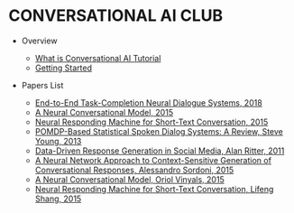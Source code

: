 <!-- docs/_sidebar.md -->

# CONVERSATIONAL AI CLUB

- Overview
  - [What is Conversational AI Tutorial]()
  - [Getting Started]()

- Papers List
  - [End-to-End Task-Completion Neural Dialogue Systems, 2018](papers/end-to-end-task-completion-neural-dialogue-systems-2018.md)
  - [A Neural Conversational Model, 2015](papers/a-neural-conversational-model-2015.md)
  - [Neural Responding Machine for Short-Text Conversation, 2015](papers/neural-responding-machine-for-short-text-conversation-2015.md)
  - [POMDP-Based Statistical Spoken Dialog Systems: A Review, Steve Young, 2013](papers/pomdp-based-statistical-spoken-dialog-systems-a-review-steve-young-2013.md)
  - [Data-Driven Response Generation in Social Media, Alan Ritter, 2011](data-driven-response-generation-in-social-media-alan-ritter-2011.md)
  - [A Neural Network Approach to Context-Sensitive Generation of Conversational Responses, Alessandro Sordoni, 2015](a-neural-network-approach-to-context-sensitive-generation-of-conversational-responses-alessandro-sordoni-2015.md)
  - [A Neural Conversational Model, Oriol Vinyals, 2015]()
  - [Neural Responding Machine for Short-Text Conversation, Lifeng Shang, 2015]()
